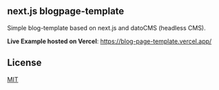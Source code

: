 ## next.js blogpage-template

Simple blog-template based on next.js and datoCMS (headless CMS). 

**Live Example hosted on Vercel**: https://blog-page-template.vercel.app/

## License
[MIT](https://choosealicense.com/licenses/mit/)
